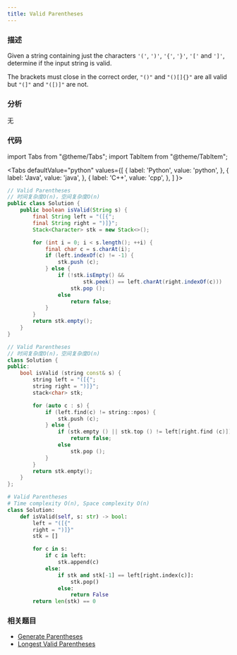 ```yaml
---
title: Valid Parentheses
---
```


### 描述

Given a string containing just the characters `'('`, `')'`, `'{'`, `'}'`, `'['` and `']'`, determine if the input string is valid.

The brackets must close in the correct order, `"()"` and `"()[]{}"` are all valid but `"(]"` and `"([)]"` are not.

### 分析

无

### 代码

import Tabs from "@theme/Tabs";
import TabItem from "@theme/TabItem";

<Tabs
defaultValue="python"
values={[
{ label: 'Python', value: 'python', },
{ label: 'Java', value: 'java', },
{ label: 'C++', value: 'cpp', },
]
}>
<TabItem value="java">

```java
// Valid Parentheses
// 时间复杂度O(n)，空间复杂度O(n)
public class Solution {
    public boolean isValid(String s) {
        final String left = "([{";
        final String right = ")]}";
        Stack<Character> stk = new Stack<>();

        for (int i = 0; i < s.length(); ++i) {
            final char c = s.charAt(i);
            if (left.indexOf(c) != -1) {
                stk.push (c);
            } else {
                if (!stk.isEmpty() &&
                        stk.peek() == left.charAt(right.indexOf(c)))
                    stk.pop ();
                else
                    return false;
            }
        }
        return stk.empty();
    }
}
```

</TabItem>
<TabItem value="cpp">

```cpp
// Valid Parentheses
// 时间复杂度O(n)，空间复杂度O(n)
class Solution {
public:
    bool isValid (string const& s) {
        string left = "([{";
        string right = ")]}";
        stack<char> stk;

        for (auto c : s) {
            if (left.find(c) != string::npos) {
                stk.push (c);
            } else {
                if (stk.empty () || stk.top () != left[right.find (c)])
                    return false;
                else
                    stk.pop ();
            }
        }
        return stk.empty();
    }
};
```

</TabItem>

<TabItem value="python">

```python
# Valid Parentheses
# Time complexity O(n), Space complexity O(n)
class Solution:
    def isValid(self, s: str) -> bool:
        left = "([{"
        right = ")]}"
        stk = []

        for c in s:
            if c in left:
                stk.append(c)
            else:
                if stk and stk[-1] == left[right.index(c)]:
                    stk.pop()
                else:
                    return False
        return len(stk) == 0
```

</TabItem>
</Tabs>

### 相关题目

- [Generate Parentheses](../../dfs/generate-parentheses.md)
- [Longest Valid Parentheses](longest-valid-parentheses.md)
